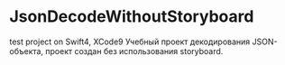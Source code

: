# JsonDecodeWithoutStoryboard
test project on Swift4, XCode9
Учебный проект декодирования JSON-объекта, проект создан без использования storyboard.
